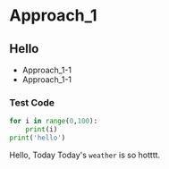 # Approach_1

## Hello

* Approach_1-1
* Approach_1-1

### Test Code

```python
for i in range(0,100):
    print(i)
print('hello')
```

Hello, Today
Today's ```weather``` is so hotttt.